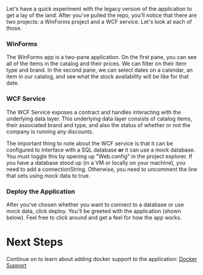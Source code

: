 Let's have a quick experiment with the legacy version of the application to get a lay of the land. After you've pulled the repo, you'll notice that there are two projects: a WinForms project and a WCF service. Let's look at each of those.

### WinForms

The WinForms app is a two-pane application. On the first pane, you can see all of the items in the catalog and their prices. We can filter on their item type and brand. In the second pane, we can select dates on a calendar, an item in our catalog, and see what the stock availability will be like for that date.

### WCF Service

The WCF Service exposes a contract and handles interacting with the underlying data layer. This underlying data layer consists of catalog items, their associated brand and type, and also the status of whether or not the company is running any discounts.

The important thing to note about the WCF service is that it can be configured to interface with a SQL database __or__ it can use a mock database. You must toggle this by opening up "Web.config" in the project explorer. If you have a database stood up (in a VM or locally on your machine), you need to add a connectionString. Otherwise, you need to uncomment the line that sets using mock data to true.

### Deploy the Application

After you've chosen whether you want to connect to a database or use mock data, click deploy. You'll be greeted with the application (shown below). Feel free to click around and get a feel for how the app works.

# Next Steps

Continue on to learn about adding docker support to the application: [Docker Support](https://github.com/dotnet-architecture/eShopModernizingWCFWinForms/wiki/2.-Adding-Docker-Support)